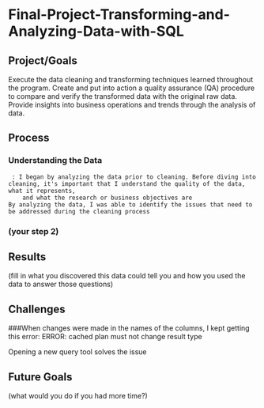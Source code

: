 # Final-Project-Transforming-and-Analyzing-Data-with-SQL

## Project/Goals
Execute the data cleaning and transforming techniques learned throughout the program.
Create and put into action a quality assurance (QA) procedure to compare and verify the transformed data with the original raw data.
Provide insights into business operations and trends through the analysis of data.

## Process
### Understanding the Data
     : I began by analyzing the data prior to cleaning. Before diving into cleaning, it's important that I understand the quality of the data, what it represents, 
        and what the research or business objectives are
    By analyzing the data, I was able to identify the issues that need to be addressed during the cleaning process
    
### (your step 2)

## Results
(fill in what you discovered this data could tell you and how you used the data to answer those questions)

## Challenges 

###When changes were made in the names of the columns, I kept getting this error:
    ERROR:  cached plan must not change result type 

Opening a new query tool solves the issue

## Future Goals
(what would you do if you had more time?)
